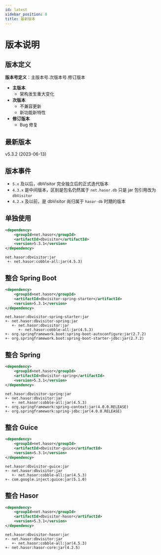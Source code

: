 ```yaml
---
id: latest
sidebar_position: 0
title: 最新版本
---
```


# 版本说明

## 版本定义

**版本号定义**：主版本号.次版本号.修订版本

- **主版本**
    - 架构发生重大变化
- **次版本**
    - 不兼容更新
    - 新功能新特性
- **修订版本**
    - Bug 修复

## 最新版本

v5.3.2 (2023-06-13)

## 版本事件
- `5.x` 及以后，dbVisitor 完全独立后的正式迭代版本
- `4.3.x` 是中间版本，区别是包名仍然属于 `net.hasor.db` 只是 jar 包引用改为 `dbVisitor`
- `4.2.x` 及以前，是 dbVisitor 尚归属于 `hasor-db` 时期的版本

## 单独使用
```xml title='Maven 依赖'
<dependency>
    <groupId>net.hasor</groupId>
    <artifactId>dbvisitor</artifactId>
    <version>5.3.1</version>
</dependency>
```
```text title='依赖关系'
net.hasor:dbvisitor:jar
 +- net.hasor:cobble-all:jar(4.5.3)
```

## 整合 Spring Boot
```xml title='Maven 依赖'
<dependency>
    <groupId>net.hasor</groupId>
    <artifactId>dbvisitor-spring-starter</artifactId>
    <version>5.3.1</version>
</dependency>
```
```text title='依赖关系'
net.hasor:dbvisitor-spring-starter:jar
+- net.hasor:dbvisitor-spring:jar
   +- net.hasor:dbvisitor:jar
      +- net.hasor:cobble-all:jar(4.5.3)
+- org.springframework.boot:spring-boot-autoconfigure:jar(2.7.2)
+- org.springframework.boot:spring-boot-starter-jdbc:jar(2.7.2)
```

## 整合 Spring
```xml title='Maven 依赖'
<dependency>
    <groupId>net.hasor</groupId>
    <artifactId>dbvisitor-spring</artifactId>
    <version>5.3.1</version>
</dependency>
```
```text title='依赖关系'
net.hasor:dbvisitor-spring:jar
+- net.hasor:dbvisitor:jar
   +- net.hasor:cobble-all:jar(4.5.3)
+- org.springframework:spring-context:jar(4.0.0.RELEASE)
+- org.springframework:spring-jdbc:jar(4.0.0.RELEASE)
```

## 整合 Guice
```xml title='Maven 依赖'
<dependency>
    <groupId>net.hasor</groupId>
    <artifactId>dbvisitor-guice</artifactId>
    <version>5.3.1</version>
</dependency>
```
```text title='依赖关系'
net.hasor:dbvisitor-guice:jar
+- net.hasor:dbvisitor:jar
   +- net.hasor:cobble-all:jar(4.5.3)
+- com.google.inject:guice:jar(5.1.0)
```

## 整合 Hasor
```xml title='Maven 依赖'
<dependency>
    <groupId>net.hasor</groupId>
    <artifactId>dbvisitor-hasor</artifactId>
    <version>5.3.1</version>
</dependency>
```
```text title='依赖关系'
net.hasor:dbvisitor-hasor:jar
+- net.hasor:dbvisitor:jar
   +- net.hasor:cobble-all:jar(4.5.3)
+- net.hasor:hasor-core:jar(4.2.5)
```
